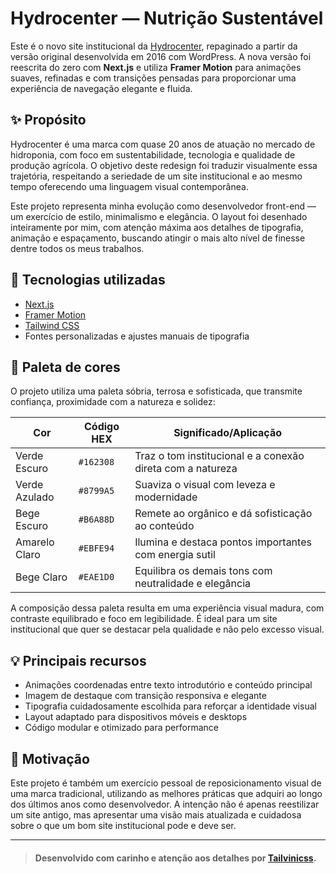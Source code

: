 # Hydrocenter — Nutrição Sustentável

Este é o novo site institucional da [Hydrocenter](https://www.hidroponiaonline.com.br/), repaginado a partir da versão original desenvolvida em 2016 com WordPress. A nova versão foi reescrita do zero com **Next.js** e utiliza **Framer Motion** para animações suaves, refinadas e com transições pensadas para proporcionar uma experiência de navegação elegante e fluida.

## ✨ Propósito

Hydrocenter é uma marca com quase 20 anos de atuação no mercado de hidroponia, com foco em sustentabilidade, tecnologia e qualidade de produção agrícola. O objetivo deste redesign foi traduzir visualmente essa trajetória, respeitando a seriedade de um site institucional e ao mesmo tempo oferecendo uma linguagem visual contemporânea.

Este projeto representa minha evolução como desenvolvedor front-end — um exercício de estilo, minimalismo e elegância. O layout foi desenhado inteiramente por mim, com atenção máxima aos detalhes de tipografia, animação e espaçamento, buscando atingir o mais alto nível de finesse dentre todos os meus trabalhos.

## 🧪 Tecnologias utilizadas

- [Next.js](https://nextjs.org/)
- [Framer Motion](https://www.framer.com/motion/)
- [Tailwind CSS](https://tailwindcss.com/)
- Fontes personalizadas e ajustes manuais de tipografia

## 🎨 Paleta de cores

O projeto utiliza uma paleta sóbria, terrosa e sofisticada, que transmite confiança, proximidade com a natureza e solidez:

| Cor        | Código HEX | Significado/Aplicação                                           |
|------------|------------|-----------------------------------------------------------------|
| Verde Escuro | `#162308` | Traz o tom institucional e a conexão direta com a natureza     |
| Verde Azulado | `#8799A5` | Suaviza o visual com leveza e modernidade                      |
| Bege Escuro  | `#B6A88D` | Remete ao orgânico e dá sofisticação ao conteúdo               |
| Amarelo Claro | `#EBFE94` | Ilumina e destaca pontos importantes com energia sutil         |
| Bege Claro   | `#EAE1D0` | Equilibra os demais tons com neutralidade e elegância          |

A composição dessa paleta resulta em uma experiência visual madura, com contraste equilibrado e foco em legibilidade. É ideal para um site institucional que quer se destacar pela qualidade e não pelo excesso visual.

## 💡 Principais recursos

- Animações coordenadas entre texto introdutório e conteúdo principal
- Imagem de destaque com transição responsiva e elegante
- Tipografia cuidadosamente escolhida para reforçar a identidade visual
- Layout adaptado para dispositivos móveis e desktops
- Código modular e otimizado para performance

## 🧠 Motivação

Este projeto é também um exercício pessoal de reposicionamento visual de uma marca tradicional, utilizando as melhores práticas que adquiri ao longo dos últimos anos como desenvolvedor. A intenção não é apenas reestilizar um site antigo, mas apresentar uma visão mais atualizada e cuidadosa sobre o que um bom site institucional pode e deve ser.

--- 

> #### Desenvolvido com carinho e atenção aos detalhes por [Tailvinicss](https://tailvinicss.dev).


